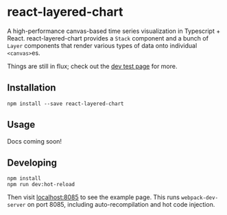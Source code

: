 # react-layered-chart

A high-performance canvas-based time series visualization in Typescript + React. react-layered-chart provides a `Stack` component and a bunch of `Layer` components that render various types of data onto individual `<canvas>`es.

Things are still in flux; check out the [dev test page](https://github.com/seansfkelley/react-layered-chart/tree/master/dev/index.tsx) for more.

## Installation

```
npm install --save react-layered-chart
```

## Usage

Docs coming soon!

## Developing

```
npm install
npm run dev:hot-reload
```

Then visit [localhost:8085](http://localhost:8085/) to see the example page. This runs `webpack-dev-server` on port 8085, including auto-recompilation and hot code injection.
